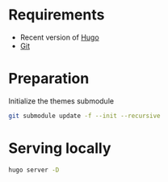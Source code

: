 # Requirements

 - Recent version of [Hugo](https://gohugo.io/getting-started/installing/)
 - [Git](https://git-scm.com/)

# Preparation

Initialize the themes submodule
```bash
git submodule update -f --init --recursive
```

# Serving locally

```bash
hugo server -D
```